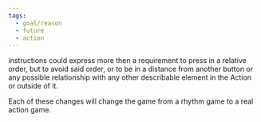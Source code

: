 ```yaml
---
tags:
  - goal/reason
  - future
  - action
---
```

instructions could express more then a requirement to press in a relative order, but to avoid said order, or to be in a distance from another button or any possible relationship with any other describable element in the Action or outside of it.

Each of these changes will change the game from a rhythm game to a real action game.
